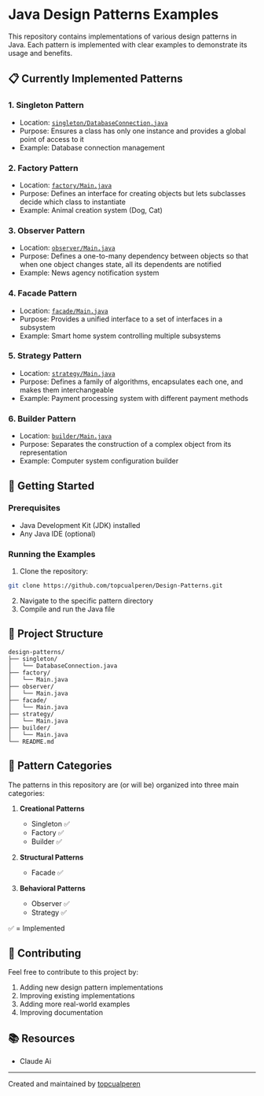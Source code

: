 # Java Design Patterns Examples

This repository contains implementations of various design patterns in Java. Each pattern is implemented with clear examples to demonstrate its usage and benefits.

## 📋 Currently Implemented Patterns

### 1. Singleton Pattern
- Location: [`singleton/DatabaseConnection.java`](singleton/DatabaseConnection.java)
- Purpose: Ensures a class has only one instance and provides a global point of access to it
- Example: Database connection management

### 2. Factory Pattern
- Location: [`factory/Main.java`](factory/Main.java)
- Purpose: Defines an interface for creating objects but lets subclasses decide which class to instantiate
- Example: Animal creation system (Dog, Cat)

### 3. Observer Pattern
- Location: [`observer/Main.java`](observer/Main.java)
- Purpose: Defines a one-to-many dependency between objects so that when one object changes state, all its dependents are notified
- Example: News agency notification system

### 4. Facade Pattern
- Location: [`facade/Main.java`](facade/Main.java)
- Purpose: Provides a unified interface to a set of interfaces in a subsystem
- Example: Smart home system controlling multiple subsystems

### 5. Strategy Pattern
- Location: [`strategy/Main.java`](strategy/Main.java)
- Purpose: Defines a family of algorithms, encapsulates each one, and makes them interchangeable
- Example: Payment processing system with different payment methods

### 6. Builder Pattern
- Location: [`builder/Main.java`](builder/Main.java)
- Purpose: Separates the construction of a complex object from its representation
- Example: Computer system configuration builder

## 🚀 Getting Started

### Prerequisites
- Java Development Kit (JDK) installed
- Any Java IDE (optional)

### Running the Examples
1. Clone the repository:
```bash
git clone https://github.com/topcualperen/Design-Patterns.git
```
2. Navigate to the specific pattern directory
3. Compile and run the Java file

## 📁 Project Structure
```
design-patterns/
├── singleton/
│   └── DatabaseConnection.java
├── factory/
│   └── Main.java
├── observer/
│   └── Main.java
├── facade/
│   └── Main.java
├── strategy/
│   └── Main.java
├── builder/
│   └── Main.java
└── README.md
```

## 🔄 Pattern Categories

The patterns in this repository are (or will be) organized into three main categories:

1. **Creational Patterns**
   - Singleton ✅
   - Factory ✅
   - Builder ✅

2. **Structural Patterns**
   - Facade ✅

3. **Behavioral Patterns**
   - Observer ✅
   - Strategy ✅

✅ = Implemented

## 📝 Contributing

Feel free to contribute to this project by:
1. Adding new design pattern implementations
2. Improving existing implementations
3. Adding more real-world examples
4. Improving documentation

## 📚 Resources

- Claude Ai

---
Created and maintained by [topcualperen](https://github.com/topcualperen)